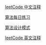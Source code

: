 #
[leetCode 中文注释](https://github.com/hanzichi/leetcode/tree/master/Algorithms)

[算法每日练习](https://github.com/barretlee/daily-algorithms)

[算法设计模式](https://github.com/MuYunyun/blog)

[leetCode 英文注释](https://github.com/chihungyu1116/leetcode-javascript)
